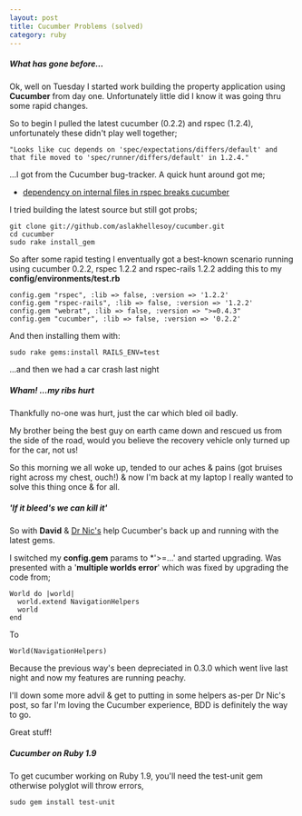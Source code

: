 ```yaml
---
layout: post
title: Cucumber Problems (solved)
category: ruby
---
```


##### What has gone before...

Ok, well on Tuesday I started work building the property application using **Cucumber** from day one.  Unfortunately little did I know it was going thru some rapid changes.

So to begin I pulled the latest cucumber (0.2.2) and rspec (1.2.4), unfortunately these didn't play well together;

    "Looks like cuc depends on 'spec/expectations/differs/default' and that file moved to 'spec/runner/differs/default' in 1.2.4."

...I got from the Cucumber bug-tracker.  A quick hunt around got me;

* [dependency on internal files in rspec breaks cucumber](https://rspec.lighthouseapp.com/projects/16211/tickets/291-dependency-on-internal-files-in-rspec-breaks-cucumber-w-rspec-124#ticket-291-2)

I tried building the latest source but still got probs;

    git clone git://github.com/aslakhellesoy/cucumber.git
    cd cucumber
    sudo rake install_gem

So after some rapid testing I enventually got a best-known scenario running using cucumber 0.2.2, rspec 1.2.2 and rspec-rails 1.2.2 adding this to my **config/environments/test.rb**

    config.gem "rspec", :lib => false, :version => '1.2.2'
    config.gem "rspec-rails", :lib => false, :version => '1.2.2'
    config.gem "webrat", :lib => false, :version => ">=0.4.3"
    config.gem "cucumber", :lib => false, :version => '0.2.2'

And then installing them with:

    sudo rake gems:install RAILS_ENV=test

...and then we had a car crash last night

##### Wham! ...my ribs hurt

Thankfully no-one was hurt, just the car which bled oil badly.  

My brother being the best guy on earth came down and rescued us from the side of the road, would you believe the recovery vehicle only turned up for the car, not us!

So this morning we all woke up, tended to our aches & pains (got bruises right across my chest, ouch!) & now I'm back at my laptop I really wanted to solve this thing once & for all.

##### 'If it bleed's we can kill it'

So with **David** & [Dr Nic's](http://drnicwilliams.com/2009/04/15/cucumber-building-a-better-world-object/) help Cucumber's back up and running with the latest gems.

I switched my **config.gem** params to *'>=...' and started upgrading.  Was presented with a '**multiple worlds error**' which was fixed by upgrading the code from;

    World do |world|
      world.extend NavigationHelpers
      world
    end

To

    World(NavigationHelpers)

Because the previous way's been depreciated in 0.3.0 which went live last night and now my features are running peachy.  

I'll down some more advil & get to putting in some helpers as-per Dr Nic's post, so far I'm loving the Cucumber experience, BDD is definitely the way to go.

Great stuff!

##### Cucumber on Ruby 1.9

To get cucumber working on Ruby 1.9, you'll need the test-unit gem otherwise polyglot will throw errors,

    sudo gem install test-unit
